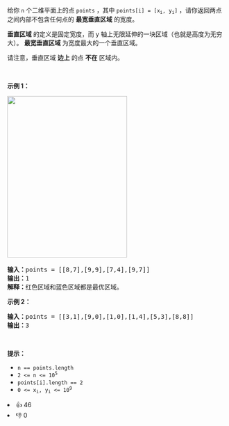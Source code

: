 <p>给你&nbsp;<code>n</code>&nbsp;个二维平面上的点 <code>points</code> ，其中&nbsp;<code>points[i] = [x<sub>i</sub>, y<sub>i</sub>]</code>&nbsp;，请你返回两点之间内部不包含任何点的&nbsp;<strong>最宽垂直区域</strong> 的宽度。</p>

<p><strong>垂直区域</strong> 的定义是固定宽度，而 y 轴上无限延伸的一块区域（也就是高度为无穷大）。 <strong>最宽垂直区域</strong> 为宽度最大的一个垂直区域。</p>

<p>请注意，垂直区域&nbsp;<strong>边上</strong>&nbsp;的点&nbsp;<strong>不在</strong>&nbsp;区域内。</p>

<p>&nbsp;</p>

<p><strong>示例 1：</strong></p> 
<img alt="" src="https://assets.leetcode-cn.com/aliyun-lc-upload/uploads/2020/10/31/points3.png" style="width: 276px; height: 371px;" />​ 
<pre>
<b>输入：</b>points = [[8,7],[9,9],[7,4],[9,7]]
<b>输出：</b>1
<b>解释：</b>红色区域和蓝色区域都是最优区域。
</pre>

<p><strong>示例 2：</strong></p>

<pre>
<b>输入：</b>points = [[3,1],[9,0],[1,0],[1,4],[5,3],[8,8]]
<b>输出：</b>3
</pre>

<p>&nbsp;</p>

<p><strong>提示：</strong></p>

<ul> 
 <li><code>n == points.length</code></li> 
 <li><code>2 &lt;= n &lt;= 10<sup>5</sup></code></li> 
 <li><code>points[i].length == 2</code></li> 
 <li><code>0 &lt;= x<sub>i</sub>, y<sub>i</sub>&nbsp;&lt;= 10<sup>9</sup></code></li> 
</ul>

<div><li>👍 46</li><li>👎 0</li></div>